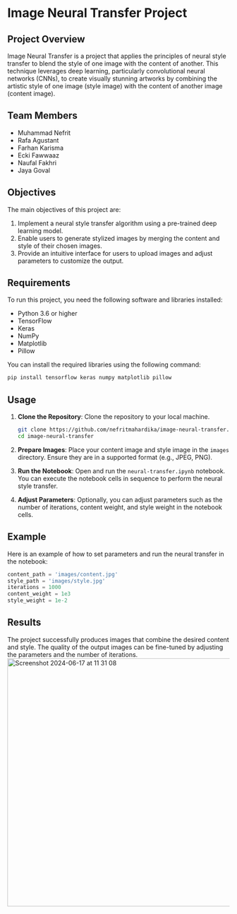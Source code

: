 # Image Neural Transfer Project

## Project Overview

Image Neural Transfer is a project that applies the principles of neural style transfer to blend the style of one image with the content of another. This technique leverages deep learning, particularly convolutional neural networks (CNNs), to create visually stunning artworks by combining the artistic style of one image (style image) with the content of another image (content image).

## Team Members

- Muhammad Nefrit
- Rafa Agustant
- Farhan Karisma
- Ecki Fawwaaz
- Naufal Fakhri
- Jaya Goval

## Objectives

The main objectives of this project are:
1. Implement a neural style transfer algorithm using a pre-trained deep learning model.
2. Enable users to generate stylized images by merging the content and style of their chosen images.
3. Provide an intuitive interface for users to upload images and adjust parameters to customize the output.

## Requirements

To run this project, you need the following software and libraries installed:

- Python 3.6 or higher
- TensorFlow
- Keras
- NumPy
- Matplotlib
- Pillow

You can install the required libraries using the following command:

```sh
pip install tensorflow keras numpy matplotlib pillow
```

## Usage

1. **Clone the Repository**: Clone the repository to your local machine.
   ```sh
   git clone https://github.com/nefritmahardika/image-neural-transfer.git
   cd image-neural-transfer
   ```

2. **Prepare Images**: Place your content image and style image in the `images` directory. Ensure they are in a supported format (e.g., JPEG, PNG).

3. **Run the Notebook**: Open and run the `neural-transfer.ipynb` notebook. You can execute the notebook cells in sequence to perform the neural style transfer.

4. **Adjust Parameters**: Optionally, you can adjust parameters such as the number of iterations, content weight, and style weight in the notebook cells.

## Example

Here is an example of how to set parameters and run the neural transfer in the notebook:

```python
content_path = 'images/content.jpg'
style_path = 'images/style.jpg'
iterations = 1000
content_weight = 1e3
style_weight = 1e-2
```

## Results

The project successfully produces images that combine the desired content and style. The quality of the output images can be fine-tuned by adjusting the parameters and the number of iterations.
<img width="562" alt="Screenshot 2024-06-17 at 11 31 08" src="https://github.com/nefritmahardika/image-neural-transfer/assets/70056209/a9ca1cd4-3b45-48ad-a687-dfd07d74aac8">

